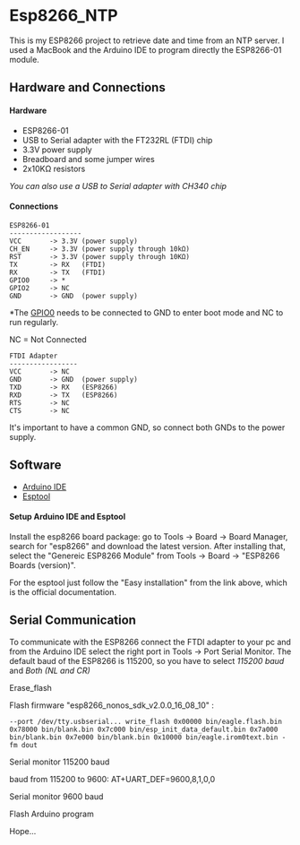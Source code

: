 # Esp8266_NTP

This is my ESP8266 project to retrieve date and time from an NTP server.
I used a MacBook and the Arduino IDE to program directly the ESP8266-01 module.

## Hardware and Connections

#### Hardware

- ESP8266-01
- USB to Serial adapter with the FT232RL (FTDI) chip
- 3.3V power supply
- Breadboard and some jumper wires
- 2x10KΩ resistors

*You can also use a USB to Serial adapter with CH340 chip*

#### Connections

```
ESP8266-01
------------------
VCC       -> 3.3V (power supply)
CH_EN     -> 3.3V (power supply through 10kΩ)
RST       -> 3.3V (power supply through 10KΩ)
TX        -> RX   (FTDI)
RX        -> TX   (FTDI)
GPIO0     -> *
GPIO2     -> NC
GND       -> GND  (power supply)
```
*The [GPIO0](https://github.com/espressif/esptool/wiki/ESP8266-Boot-Mode-Selection) needs to be connected to GND to enter boot mode and NC to run regularly.

NC = Not Connected

```
FTDI Adapter
-----------------
VCC       -> NC
GND       -> GND  (power supply)
TXD       -> RX   (ESP8266)
RXD       -> TX   (ESP8266)
RTS       -> NC
CTS       -> NC
```
It's important to have a common GND, so connect both GNDs to the power supply.

## Software

- [Arduino IDE](https://www.arduino.cc/en/software)
- [Esptool](https://github.com/espressif/esptool)

#### Setup Arduino IDE and Esptool

Install the esp8266 board package: go to Tools -> Board -> Board Manager, search for "esp8266" and download the latest version.
After installing that, select the "Genereic ESP8266 Module" from Tools -> Board -> "ESP8266 Boards (version)".

For the esptool just follow the "Easy installation" from the link above, which is the official documentation.


## Serial Communication

To communicate with the ESP8266 connect the FTDI adapter to your pc and from the Arduino IDE select the right port in Tools -> Port  Serial Monitor. The default baud of the ESP8266 is 115200, so you have to select *115200 baud* and *Both (NL and CR)*

Erase_flash

Flash firmware "esp8266_nonos_sdk_v2.0.0_16_08_10" :
```
--port /dev/tty.usbserial... write_flash 0x00000 bin/eagle.flash.bin 0x78000 bin/blank.bin 0x7c000 bin/esp_init_data_default.bin 0x7a000 bin/blank.bin 0x7e000 bin/blank.bin 0x10000 bin/eagle.irom0text.bin -fm dout
```

Serial monitor 115200 baud

baud from 115200 to 9600: AT+UART_DEF=9600,8,1,0,0

Serial monitor 9600 baud

Flash Arduino program

Hope...

